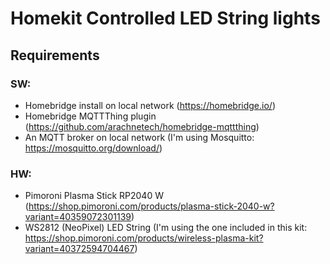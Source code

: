 # Homekit Controlled LED String lights

## Requirements
### SW:
- Homebridge install on local network (https://homebridge.io/)
- Homebridge MQTTThing plugin (https://github.com/arachnetech/homebridge-mqttthing)
- An MQTT broker on local network (I'm using Mosquitto: https://mosquitto.org/download/)

### HW:
- Pimoroni Plasma Stick RP2040 W (https://shop.pimoroni.com/products/plasma-stick-2040-w?variant=40359072301139)
- WS2812 (NeoPixel) LED String (I'm using the one included in this kit: https://shop.pimoroni.com/products/wireless-plasma-kit?variant=40372594704467)
